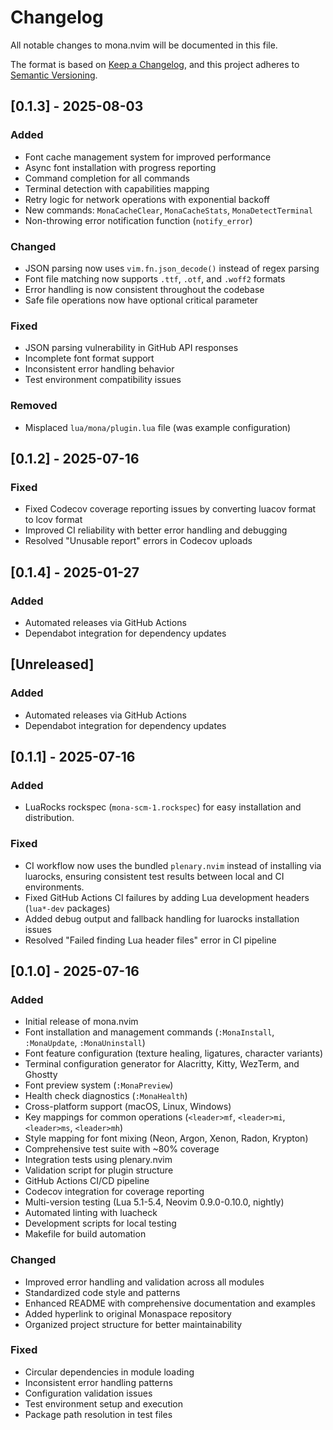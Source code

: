 # Changelog

All notable changes to mona.nvim will be documented in this file.

The format is based on [Keep a Changelog](https://keepachangelog.com/en/1.0.0/),
and this project adheres to [Semantic Versioning](https://semver.org/spec/v2.0.0.html).

## [0.1.3] - 2025-08-03

### Added

- Font cache management system for improved performance
- Async font installation with progress reporting
- Command completion for all commands
- Terminal detection with capabilities mapping
- Retry logic for network operations with exponential backoff
- New commands: `MonaCacheClear`, `MonaCacheStats`, `MonaDetectTerminal`
- Non-throwing error notification function (`notify_error`)

### Changed

- JSON parsing now uses `vim.fn.json_decode()` instead of regex parsing
- Font file matching now supports `.ttf`, `.otf`, and `.woff2` formats
- Error handling is now consistent throughout the codebase
- Safe file operations now have optional critical parameter

### Fixed

- JSON parsing vulnerability in GitHub API responses
- Incomplete font format support
- Inconsistent error handling behavior
- Test environment compatibility issues

### Removed

- Misplaced `lua/mona/plugin.lua` file (was example configuration)

## [0.1.2] - 2025-07-16

### Fixed

- Fixed Codecov coverage reporting issues by converting luacov format to lcov format
- Improved CI reliability with better error handling and debugging
- Resolved "Unusable report" errors in Codecov uploads

## [0.1.4] - 2025-01-27

### Added

- Automated releases via GitHub Actions
- Dependabot integration for dependency updates

## [Unreleased]

### Added

- Automated releases via GitHub Actions
- Dependabot integration for dependency updates

## [0.1.1] - 2025-07-16

### Added

- LuaRocks rockspec (`mona-scm-1.rockspec`) for easy installation and distribution.

### Fixed

- CI workflow now uses the bundled `plenary.nvim` instead of installing via luarocks, ensuring consistent test results between local and CI environments.
- Fixed GitHub Actions CI failures by adding Lua development headers (`lua*-dev` packages)
- Added debug output and fallback handling for luarocks installation issues
- Resolved "Failed finding Lua header files" error in CI pipeline

## [0.1.0] - 2025-07-16

### Added

- Initial release of mona.nvim
- Font installation and management commands (`:MonaInstall`, `:MonaUpdate`, `:MonaUninstall`)
- Font feature configuration (texture healing, ligatures, character variants)
- Terminal configuration generator for Alacritty, Kitty, WezTerm, and Ghostty
- Font preview system (`:MonaPreview`)
- Health check diagnostics (`:MonaHealth`)
- Cross-platform support (macOS, Linux, Windows)
- Key mappings for common operations (`<leader>mf`, `<leader>mi`, `<leader>ms`, `<leader>mh`)
- Style mapping for font mixing (Neon, Argon, Xenon, Radon, Krypton)
- Comprehensive test suite with ~80% coverage
- Integration tests using plenary.nvim
- Validation script for plugin structure
- GitHub Actions CI/CD pipeline
- Codecov integration for coverage reporting
- Multi-version testing (Lua 5.1-5.4, Neovim 0.9.0-0.10.0, nightly)
- Automated linting with luacheck
- Development scripts for local testing
- Makefile for build automation

### Changed

- Improved error handling and validation across all modules
- Standardized code style and patterns
- Enhanced README with comprehensive documentation and examples
- Added hyperlink to original Monaspace repository
- Organized project structure for better maintainability

### Fixed

- Circular dependencies in module loading
- Inconsistent error handling patterns
- Configuration validation issues
- Test environment setup and execution
- Package path resolution in test files
